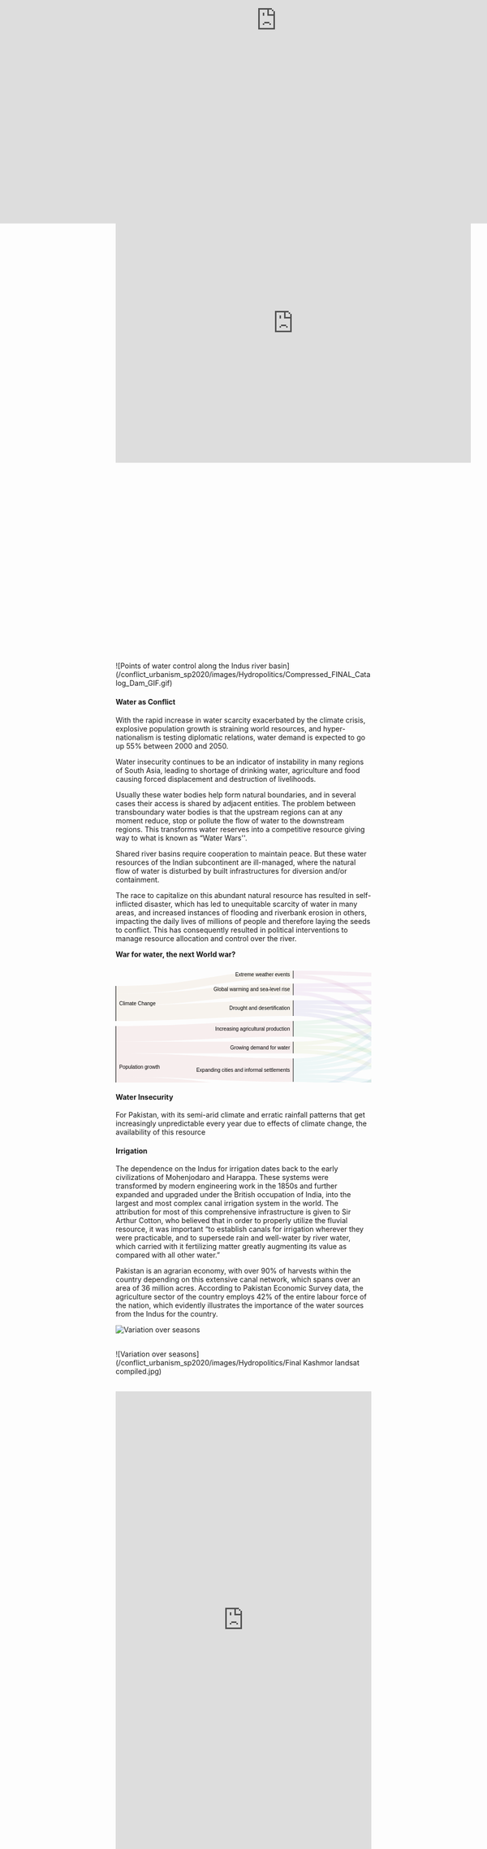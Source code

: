 ```yaml
---
layout: post
date:   2020-05-10
image: "/conflict_urbanism_sp2020/images/Hydropolitics/icon.jpg"
title:  "The Land of Sacred Waters: Hydropolitics in the Indian Subcontinent"
author: "Niharika Shekhawat, Pratibha Singh"
---
```



Water is one of the most basic needs for survival, but it also fuels commerce, trade and economic advancements. Water insecurity continues to be an indicator of instability in many regions of the Indian subcontinent, leading to shortage of drinking water, agriculture and food causing forced displacement and destruction of livelihoods. Usually these water bodies help form natural boundaries, and in several cases their access is shared by adjacent entities. The problem between transboundary water bodies is that the upstream regions can at any moment reduce, stop or pollute the flow of water to the downstream regions. This transforms water reserves into a competitive resource giving way to what is known as “Water World wars''. The theme of our project is to understand this hydropolitics in the Indian subcontinent, looking at the different scales of inter- and intra- hydropolitics and their varied repercussions.

This transforms water reserves into a competitive resource giving way to what is known as “***Water World wars***". The theme of our project is to understand this hydropolitics in the Indian subcontinent, looking at the different scales of inter- and intra- hydropolitics and their varied repercussions.

The river was no longer what appeared as “natural”, it had become the only lifeline for millions of people, separated by a politically charged line, giving birth to the volatile hydropolitics in the Indian subcontinent, and its varied repercussions at different scales between and within the nations.


#### Case Study : Indus River


On Feb 20 2019, India announced the decision to block the flow of water from three tributaries of the Indus river into Pakistan, days after the Pulwama terror attack in which 40 soldiers were killed in Kashmir by a suicide bomber from Pakistan.

<iframe width="700" height="550" src="https://www.youtube.com/embed/lxnNDWsHxos?start=00&end=32" frameborder="0" allow="accelerometer; autoplay; encrypted-media; gyroscope; picture-in-picture" allowfullscreen></iframe>

<div class="iframe-column"><iframe src="https://www.arcgis.com/apps/MapJournal/index.html?appid=a901523dff224ec59a73930d1e98bd5f" style="position:absolute;top:0;left:-175;width:150%;height:800px;" frameborder="0" scrolling="no"></iframe></div>

  <br/>
  <br/>
  <br/>
  <br/>
  <br/>
  <br/>
  <br/>
  <br/>
  <br/>
  <br/>
  <br/>
  <br/>
  <br/>
  <br/>
  <br/>
  <br/>
  <br/>
  <br/>
  <br/>
  <br/>
  <br/>
  <br/>
  <br/>
![Points of water control along the Indus river basin](/conflict_urbanism_sp2020/images/Hydropolitics/Compressed_FINAL_Catalog_Dam_GIF.gif)  
&nbsp;

#### Water as Conflict


With the rapid increase in water scarcity exacerbated by the climate crisis, explosive population growth is straining world resources, and hyper-nationalism is testing diplomatic relations, water demand is expected to go up 55% between 2000 and 2050.

Water insecurity continues to be an indicator of instability in many regions of South Asia, leading to shortage of drinking water, agriculture and food causing forced displacement and destruction of livelihoods. 

Usually these water bodies help form natural boundaries, and in several cases their access is shared by adjacent entities. The problem between transboundary water bodies is that the upstream regions can at any moment reduce, stop or pollute the flow of water to the downstream regions. This transforms water reserves into a competitive resource giving way to what is known as “Water Wars''. 

Shared river basins require cooperation to maintain peace. But these water resources of the Indian subcontinent are ill-managed, where the natural flow of water is disturbed by built infrastructures for diversion and/or containment. 

The race to capitalize on this abundant natural resource has resulted in self-inflicted disaster, which has led to unequitable scarcity of water in many areas, and increased instances of flooding and riverbank erosion in others, impacting the daily lives of millions of people and therefore laying the seeds to conflict. This has consequently resulted in political interventions to manage resource allocation and control over the river.

**War for water, the next World war?**

<svg width="700" height="320" xmlns="http://www.w3.org/2000/svg"><g transform="translate(0, 10)"><g class="links" fill="none" stroke-opacity="0.1"><path d="M1,151.16666666666663C175.25,151.16666666666663,175.25,151.16666666666688,349.5,151.16666666666688" stroke-width="23" style="stroke: rgb(191, 105, 105);"></path><path d="M1,254.66666666666663C175.25,254.66666666666663,175.25,284.66666666666674,349.5,284.66666666666674" stroke-width="30.666666666666668" style="stroke: rgb(191, 105, 105);"></path><path d="M1,124.3333333333333C175.25,124.3333333333333,175.25,114.33333333333353,349.5,114.33333333333353" stroke-width="30.666666666666668" style="stroke: rgb(191, 105, 105);"></path><path d="M1,185.66666666666663C175.25,185.66666666666663,175.25,195.66666666666694,349.5,195.66666666666694" stroke-width="46" style="stroke: rgb(191, 105, 105);"></path><path d="M1,223.99999999999997C175.25,223.99999999999997,175.25,244.00000000000006,349.5,244.00000000000006" stroke-width="30.666666666666668" style="stroke: rgb(191, 105, 105);"></path><path d="M1,83.66666666666664C175.25,83.66666666666664,175.25,73.66666666666667,349.5,73.66666666666667" stroke-width="30.666666666666668" style="stroke: rgb(191, 156, 105);"></path><path d="M1,56.83333333333331C175.25,56.83333333333331,175.25,36.83333333333323,349.5,36.83333333333323" stroke-width="23" style="stroke: rgb(191, 156, 105);"></path><path d="M1,37.666666666666636C175.25,37.666666666666636,175.25,7.666666666666525,349.5,7.666666666666525" stroke-width="15.333333333333334" style="stroke: rgb(191, 156, 105);"></path><path d="M350.5,158.83333333333354C524.75,158.83333333333354,524.75,230.16666666666654,699,230.16666666666654" stroke-width="7.666666666666667" style="stroke: rgb(174, 191, 105);"></path><path d="M350.5,143.50000000000023C524.75,143.50000000000023,524.75,69.83333333333326,699,69.83333333333326" stroke-width="7.666666666666667" style="stroke: rgb(174, 191, 105);"></path><path d="M350.5,151.16666666666688C524.75,151.16666666666688,524.75,166.49999999999991,699,166.49999999999991" stroke-width="7.666666666666667" style="stroke: rgb(174, 191, 105);"></path><path d="M350.5,288.5000000000001C524.75,288.5000000000001,524.75,253.16666666666652,699,253.16666666666652" stroke-width="7.666666666666667" style="stroke: rgb(122, 191, 105);"></path><path d="M350.5,296.1666666666668C524.75,296.1666666666668,524.75,286.16666666666663,699,286.16666666666663" stroke-width="7.666666666666667" style="stroke: rgb(122, 191, 105);"></path><path d="M350.5,280.8333333333334C524.75,280.8333333333334,524.75,189.4999999999999,699,189.4999999999999" stroke-width="7.666666666666667" style="stroke: rgb(122, 191, 105);"></path><path d="M350.5,273.16666666666674C524.75,273.16666666666674,524.75,125.83333333333326,699,125.83333333333326" stroke-width="7.666666666666667" style="stroke: rgb(122, 191, 105);"></path><path d="M350.5,125.83333333333354C524.75,125.83333333333354,524.75,222.4999999999999,699,222.4999999999999" stroke-width="7.666666666666667" style="stroke: rgb(105, 191, 139);"></path><path d="M350.5,102.83333333333353C524.75,102.83333333333353,524.75,29.16666666666664,699,29.16666666666664" stroke-width="7.666666666666667" style="stroke: rgb(105, 191, 139);"></path><path d="M350.5,118.16666666666687C524.75,118.16666666666687,524.75,158.83333333333326,699,158.83333333333326" stroke-width="7.666666666666667" style="stroke: rgb(105, 191, 139);"></path><path d="M350.5,110.5000000000002C524.75,110.5000000000002,524.75,110.49999999999991,699,110.49999999999991" stroke-width="7.666666666666667" style="stroke: rgb(105, 191, 139);"></path><path d="M350.5,207.1666666666669C524.75,207.1666666666669,524.75,237.8333333333332,699,237.8333333333332" stroke-width="7.666666666666667" style="stroke: rgb(105, 191, 191);"></path><path d="M350.5,176.50000000000028C524.75,176.50000000000028,524.75,36.83333333333331,699,36.83333333333331" stroke-width="7.666666666666667" style="stroke: rgb(105, 191, 191);"></path><path d="M350.5,214.83333333333357C524.75,214.83333333333357,524.75,270.83333333333326,699,270.83333333333326" stroke-width="7.666666666666667" style="stroke: rgb(105, 191, 191);"></path><path d="M350.5,184.16666666666694C524.75,184.16666666666694,524.75,77.49999999999993,699,77.49999999999993" stroke-width="7.666666666666667" style="stroke: rgb(105, 191, 191);"></path><path d="M350.5,199.50000000000026C524.75,199.50000000000026,524.75,174.16666666666657,699,174.16666666666657" stroke-width="7.666666666666667" style="stroke: rgb(105, 191, 191);"></path><path d="M350.5,191.8333333333336C524.75,191.8333333333336,524.75,118.16666666666659,699,118.16666666666659" stroke-width="7.666666666666667" style="stroke: rgb(105, 191, 191);"></path><path d="M350.5,247.83333333333337C524.75,247.83333333333337,524.75,245.49999999999986,699,245.49999999999986" stroke-width="7.666666666666667" style="stroke: rgb(105, 139, 191);"></path><path d="M350.5,255.50000000000003C524.75,255.50000000000003,524.75,278.49999999999994,699,278.49999999999994" stroke-width="7.666666666666667" style="stroke: rgb(105, 139, 191);"></path><path d="M350.5,232.50000000000006C524.75,232.50000000000006,524.75,85.1666666666666,699,85.1666666666666" stroke-width="7.666666666666667" style="stroke: rgb(105, 139, 191);"></path><path d="M350.5,240.1666666666667C524.75,240.1666666666667,524.75,181.83333333333323,699,181.83333333333323" stroke-width="7.666666666666667" style="stroke: rgb(105, 139, 191);"></path><path d="M350.5,85.16666666666669C524.75,85.16666666666669,524.75,214.83333333333323,699,214.83333333333323" stroke-width="7.666666666666667" style="stroke: rgb(122, 105, 191);"></path><path d="M350.5,62.16666666666668C524.75,62.16666666666668,524.75,62.1666666666666,699,62.1666666666666" stroke-width="7.666666666666667" style="stroke: rgb(122, 105, 191);"></path><path d="M350.5,77.50000000000001C524.75,77.50000000000001,524.75,151.1666666666666,699,151.1666666666666" stroke-width="7.666666666666667" style="stroke: rgb(122, 105, 191);"></path><path d="M350.5,69.83333333333334C524.75,69.83333333333334,524.75,102.83333333333324,699,102.83333333333324" stroke-width="7.666666666666667" style="stroke: rgb(122, 105, 191);"></path><path d="M350.5,44.49999999999989C524.75,44.49999999999989,524.75,207.16666666666657,699,207.16666666666657" stroke-width="7.666666666666667" style="stroke: rgb(174, 105, 191);"></path><path d="M350.5,29.16666666666656C524.75,29.16666666666656,524.75,21.49999999999997,699,21.49999999999997" stroke-width="7.666666666666667" style="stroke: rgb(174, 105, 191);"></path><path d="M350.5,36.83333333333323C524.75,36.83333333333323,524.75,54.499999999999936,699,54.499999999999936" stroke-width="7.666666666666667" style="stroke: rgb(174, 105, 191);"></path><path d="M350.5,3.8333333333331914C524.75,3.8333333333331914,524.75,13.833333333333306,699,13.833333333333306" stroke-width="7.666666666666667" style="stroke: rgb(191, 105, 156);"></path><path d="M350.5,11.499999999999858C524.75,11.499999999999858,524.75,143.49999999999994,699,143.49999999999994" stroke-width="7.666666666666667" style="stroke: rgb(191, 105, 156);"></path></g><g class="nodes" font-family="Arial, Helvetica" font-size="10"><g><rect x="699" y="203.33333333333323" height="53.66666666666673" width="1" fill="#000"></rect><text x="693" y="230.1666666666666" dy="0.35em" text-anchor="end">Ecological quality of ecosystems</text></g><g><rect x="699" y="9.999999999999972" height="30.66666666666663" width="1" fill="#000"></rect><text x="693" y="25.333333333333286" dy="0.35em" text-anchor="end">Flooding</text></g><g><rect x="699" y="266.99999999999994" height="23.000000000000057" width="1" fill="#000"></rect><text x="693" y="278.5" dy="0.35em" text-anchor="end">Hydro-power production</text></g><g><rect x="699" y="50.6666666666666" height="38.333333333333314" width="1" fill="#000"></rect><text x="693" y="69.83333333333326" dy="0.35em" text-anchor="end">Migration and conflict</text></g><g><rect x="699" y="139.6666666666666" height="53.66666666666663" width="1" fill="#000"></rect><text x="693" y="166.49999999999991" dy="0.35em" text-anchor="end">Water and food production</text></g><g><rect x="699" y="98.99999999999991" height="30.666666666666686" width="1" fill="#000"></rect><text x="693" y="114.33333333333326" dy="0.35em" text-anchor="end">Water pollution and human health</text></g><g><rect x="349.5" y="58.33333333333334" height="30.666666666666856" width="1" fill="#000"></rect><text x="343.5" y="73.66666666666677" dy="0.35em" text-anchor="end">Drought and desertification</text></g><g><rect x="349.5" y="172.66666666666694" height="45.99999999999977" width="1" fill="#000"></rect><text x="343.5" y="195.66666666666683" dy="0.35em" text-anchor="end">Expanding cities and informal settlements</text></g><g><rect x="349.5" y="-1.4210854715202004e-13" height="15.333333333333371" width="1" fill="#000"></rect><text x="343.5" y="7.6666666666665435" dy="0.35em" text-anchor="end">Extreme weather events</text></g><g><rect x="349.5" y="25.33333333333323" height="23.000000000000114" width="1" fill="#000"></rect><text x="343.5" y="36.833333333333286" dy="0.35em" text-anchor="end">Global warming and sea-level rise</text></g><g><rect x="349.5" y="139.66666666666688" height="23.000000000000057" width="1" fill="#000"></rect><text x="343.5" y="151.1666666666669" dy="0.35em" text-anchor="end">Growing demand for water</text></g><g><rect x="349.5" y="99.0000000000002" height="30.666666666666686" width="1" fill="#000"></rect><text x="343.5" y="114.33333333333354" dy="0.35em" text-anchor="end">Increasing agricultural production</text></g><g><rect x="349.5" y="269.3333333333334" height="30.66666666666667" width="1" fill="#000"></rect><text x="343.5" y="284.66666666666674" dy="0.35em" text-anchor="end">Increasing consumption and waste</text></g><g><rect x="349.5" y="228.6666666666667" height="30.66666666666673" width="1" fill="#000"></rect><text x="343.5" y="244.00000000000009" dy="0.35em" text-anchor="end">Increasing production of renewable energy</text></g><g><rect x="0" y="29.99999999999997" height="69" width="1" fill="#000"></rect><text x="7" y="64.49999999999997" dy="0.35em" text-anchor="start">Climate Change</text></g><g><rect x="0" y="108.99999999999997" height="161.00000000000006" width="1" fill="#000"></rect><text x="7" y="189.5" dy="0.35em" text-anchor="start">Population growth</text></g></g></g></svg>

#### Water Insecurity


For Pakistan, with its semi-arid climate and erratic rainfall patterns that get increasingly unpredictable every year due to effects of climate change, the availability of this resource


#### Irrigation


The dependence on the Indus for irrigation dates back to the early civilizations of Mohenjodaro and Harappa. These systems were transformed by modern engineering work in the 1850s and further expanded and upgraded under the British occupation of India, into the largest and most complex canal irrigation system in the world. The attribution for most of this comprehensive infrastructure is given to Sir Arthur Cotton, who believed that in order to properly utilize the fluvial resource, it was important “to establish canals for irrigation wherever they were practicable, and to supersede rain and well-water by river water, which carried with it fertilizing matter greatly augmenting its value as compared with all other water.”

Pakistan is an agrarian economy, with over 90% of harvests within the country depending on this extensive canal network, which spans over an area of 36 million acres. According to Pakistan Economic Survey data, the agriculture sector of the country employs 42% of the entire labour force of the nation, which evidently illustrates the importance of the water sources from the Indus for the country. 

![Variation over seasons](/conflict_urbanism_sp2020/images/Hydropolitics/canals_3.jpg)  
&nbsp;

![Variation over seasons](/conflict_urbanism_sp2020/images/Hydropolitics/Final Kashmor landsat compiled.jpg)  
&nbsp;
<iframe frameborder="0" class="juxtapose" width="100%" height="900" src="https://cdn.knightlab.com/libs/juxtapose/latest/embed/index.html?uid=c1e697ca-93e3-11ea-a879-0edaf8f81e27"></iframe>
<iframe frameborder="0" class="juxtapose" width="100%" height="900" src="https://cdn.knightlab.com/libs/juxtapose/latest/embed/index.html?uid=1de95346-93e4-11ea-a879-0edaf8f81e27"></iframe>
![Variation over seasons](/conflict_urbanism_sp2020/images/Hydropolitics/borderlandsat.jpg)  
&nbsp;

#### Case Study: Kaveri River

<div class="iframe-column"><iframe src="https://www.arcgis.com/apps/MapJournal/index.html?appid=27f210f1ba314d2e8cab294c724abba8" style="position:absolute;top:0;left:-175;width:150%;height:800px;" frameborder="0" scrolling="no"></iframe></div>

  <br/>
  <br/>
  <br/>
  <br/>
  <br/>
  <br/>
  <br/>
  <br/>
  <br/>
  <br/>
  <br/>
  <br/>
  <br/>
  <br/>
  <br/>
  <br/>
  <br/>
  <br/>
  <br/>
  <br/>
  <br/>
  <br/>
  <br/>
  
  
text


#### Sources  

To be updated
